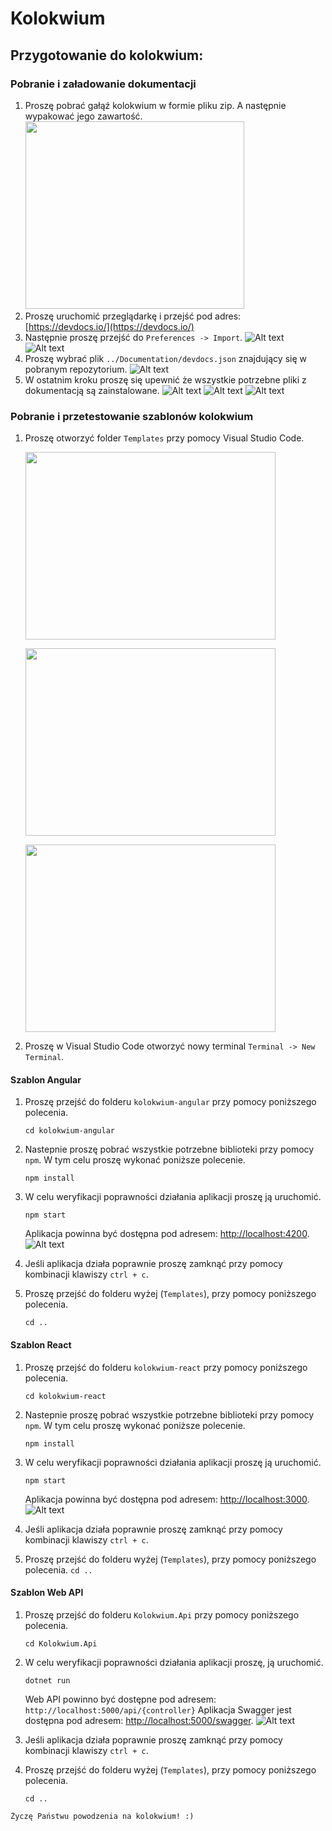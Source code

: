 # Kolokwium
## Przygotowanie do kolokwium:
### Pobranie i załadowanie dokumentacji
1) Proszę pobrać gałąź kolokwium w formie pliku zip. A następnie wypakować jego zawartość.
  <img src="Img/download_zip.png" width=350 height=300></img>
2) Proszę uruchomić przeglądarkę i przejść pod adres: [https://devdocs.io/](https://devdocs.io/)
3) Następnie proszę przejść do `Preferences -> Import`.
  ![Alt text](Img/2020_01_17_10_19_11_DevDocs_API_Documentation.png?raw=true)
  ![Alt text](Img/2020_01_17_10_20_08_Preferences_DevDocs.png?raw=true)
4) Proszę wybrać plik `../Documentation/devdocs.json` znajdujący się w pobranym repozytorium.
  ![Alt text](Img/2020_01_17_10_21_04_Otwieranie.png?raw=true)
5) W ostatnim kroku proszę się upewnić że wszystkie potrzebne pliki z dokumentacją są zainstalowane.
  ![Alt text](Img/2020_01_17_10_26_06_PSI.png?raw=true)
  ![Alt text](Img/2020_01_17_10_26_41_DevDocs_API_Documentation.png?raw=true)
  ![Alt text](Img/2020_01_17_10_28_09_Offline_DevDocs.png?raw=true)

### Pobranie i przetestowanie szablonów kolokwium
1) Proszę otworzyć folder `Templates` przy pomocy Visual Studio Code.

    <img src="Img/open_folder.png" width=400 height=300></img>

    <img src="Img/open_folder2.png" width=400 height=300></img>

    <img src="Img/open_folder3.png" width=400 height=300></img>

2) Proszę w Visual Studio Code otworzyć nowy terminal `Terminal -> New Terminal`.


#### Szablon Angular
1) Proszę przejść do folderu `kolokwium-angular` przy pomocy poniższego polecenia.

    ```cd kolokwium-angular```
  
2) Nastepnie proszę pobrać wszystkie potrzebne biblioteki przy pomocy `npm`. W tym celu proszę wykonać poniższe polecenie.
  
    ```npm install```
  
3) W celu weryfikacji poprawności działania aplikacji proszę ją uruchomić.
  
    ```npm start```
  
   Aplikacja powinna być dostępna pod adresem: [http://localhost:4200](http://localhost:4200).
  ![Alt text](Img/angular_run.png?raw=true)
4) Jeśli aplikacja działa poprawnie proszę zamknąć przy pomocy kombinacji klawiszy `ctrl + c`.
5) Proszę przejść do folderu wyżej (`Templates`), przy pomocy poniższego polecenia.

    ```cd ..```


#### Szablon React
1) Proszę przejść do folderu `kolokwium-react` przy pomocy poniższego polecenia.
  
    ```cd kolokwium-react```
    
2) Nastepnie proszę pobrać wszystkie potrzebne biblioteki przy pomocy `npm`. W tym celu proszę wykonać poniższe polecenie.

    ```npm install```
    
3) W celu weryfikacji poprawności działania aplikacji proszę ją uruchomić.

    ```npm start```

   Aplikacja powinna być dostępna pod adresem: [http://localhost:3000](http://localhost:3000).
  ![Alt text](Img/react_run.png?raw=true)
4) Jeśli aplikacja działa poprawnie proszę zamknąć przy pomocy kombinacji klawiszy `ctrl + c`.
5) Proszę przejść do folderu wyżej (`Templates`), przy pomocy poniższego polecenia.
    ```cd ..```


#### Szablon Web API
1) Proszę przejść do folderu `Kolokwium.Api` przy pomocy poniższego polecenia.

    ```cd Kolokwium.Api```
  
2) W celu weryfikacji poprawności działania aplikacji proszę, ją uruchomić.

    ```dotnet run```
  
   Web API powinno być dostępne pod adresem: `http://localhost:5000/api/{controller}` 
   Aplikacja Swagger jest dostępna pod adresem: [http://localhost:5000/swagger](http://localhost:5000/swagger).
  ![Alt text](Img/swagger.png?raw=true)
4) Jeśli aplikacja działa poprawnie proszę zamknąć przy pomocy kombinacji klawiszy `ctrl + c`.
5) Proszę przejść do folderu wyżej (`Templates`), przy pomocy poniższego polecenia.

    ```cd ..```

```diff
Życzę Państwu powodzenia na kolokwium! :)
```

